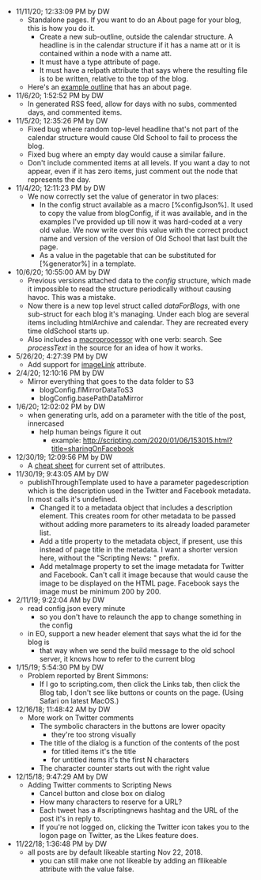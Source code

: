 * 11/11/20; 12:33:09 PM by DW
   * Standalone pages. If you want to do an About page for your blog, this is how you do it.
      * Create a new sub-outline, outside the calendar structure. A headline is in the calendar structure if it has a name att or it is contained within a node with a name att.
      * It must have a type attribute of page.
      * It must have a relpath attribute that says where the resulting file is to be written, relative to the top of the blog. 
   * Here's an <a href="https://gist.github.com/scripting/3c9bcf62123d20c6001d087b8722a6d5">example outline</a> that has an about page. 
* 11/6/20; 1:52:52 PM by DW
   * In generated RSS feed, allow for days with no subs, commented days, and commented items.
* 11/5/20; 12:35:26 PM by DW
   * Fixed bug where random top-level headline that's not part of the calendar structure would cause Old School to fail to process the blog.
   * Fixed bug where an empty day would cause a similar failure.
   * Don't include commented items at all levels. If you want a day to not appear, even if it has zero items, just comment out the node that represents the day.
* 11/4/20; 12:11:23 PM by DW
   * We now correctly set the value of generator in two places:
      * In the config struct available as a macro [%configJson%]. It used to copy the value from blogConfig, if it was available, and in the examples I've provided up till now it was hard-coded at a very old value. We now write over this value with the correct product name and version of the version of Old School that last built the page. 
      * As a value in the pagetable that can be substituted for [%generator%] in a template. 
* 10/6/20; 10:55:00 AM by DW
   * Previous versions attached data to the <i>config</i> structure, which made it impossible to read the structure periodically without causing havoc. This was a mistake. 
   * Now there is a new top level struct called <i>dataForBlogs,</i> with one sub-struct for each blog it's managing. Under each blog are several items including htmlArchive and calendar. They are recreated every time oldSchool starts up. 
   * Also includes a <a href="http://scripting.com/2020/09/02/154724.html?title=macrosInOldSchool">macroprocessor</a> with one verb: search. See <i>processText</i> in the source for an idea of how it works. 
* 5/26/20; 4:27:39 PM by DW
   * Add support for <a href="https://github.com/scripting/oldSchoolBlog/blob/master/worknotes/atts.md#imageLink">imageLink</a> attribute. 
* 2/4/20; 12:10:16 PM by DW
   * Mirror everything that goes to the data folder to S3
      * blogConfig.flMirrorDataToS3
      * blogConfig.basePathDataMirror
* 1/6/20; 12:02:02 PM by DW
   * when generating urls, add on a parameter with the title of the post, innercased
      * help human beings figure it out
         * example: <a href="http://scripting.com/2020/01/06/153015.html?title=sharingOnFacebook">http://scripting.com/2020/01/06/153015.html?title=sharingOnFacebook</a>
* 12/30/19; 12:09:56 PM by DW
   * A <a href="atts.md">cheat sheet</a> for current set of attributes. 
* 11/30/19; 9:43:05 AM by DW
   * publishThroughTemplate used to have a parameter pagedescription which is the description used in the Twitter and Facebook metadata. In most calls it's undefined. 
      * Changed it to a metadata object that includes a description element. This creates room for other metadata to be passed without adding more parameters to its already loaded parameter list. 
      * Add a title property to the metadata object, if present, use this instead of page title in the metadata. I want a shorter version here, without the "Scripting News: " prefix. 
      * Add metaImage property to set the image metadata for Twitter and Facebook. Can't call it image because that would cause the image to be displayed on the HTML page. Facebook says the image must be minimum 200 by 200.
* 2/11/19; 9:22:04 AM by DW
   * read config.json every minute
      * so you don't have to relaunch the app to change something in the config
   * in EO, support a new header element that says what the id for the blog is
      * that way when we send the build message to the old school server, it knows how to refer to the current blog
* 1/15/19; 5:54:30 PM by DW
   * Problem reported by Brent Simmons:
      * If I go to scripting.com, then click the Links tab, then click the Blog tab, I don't see like buttons or counts on the page. (Using Safari on latest MacOS.)
* 12/16/18; 11:48:42 AM by DW
   * More work on Twitter comments
      * The symbolic characters in the buttons are lower opacity
         * they're too strong visually
      * The title of the dialog is a function of the contents of the post
         * for titled items it's the title
         * for untitled items it's the first N characters
      * The character counter starts out with the right value
* 12/15/18; 9:47:29 AM by DW
   * Adding Twitter comments to Scripting News
      * Cancel button and close box on dialog
      * How many characters to reserve for a URL?
      * Each tweet has a #scriptingnews hashtag and the URL of the post it's in reply to.
      * If you're not logged on, clicking the Twitter icon takes you to the logon page on Twitter, as the Likes feature does. 
* 11/22/18; 1:36:48 PM by DW
   * all posts are by default likeable starting Nov 22, 2018.
      * you can still make one not likeable by adding an fllikeable attribute with the value false.
